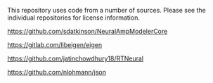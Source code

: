 This repository uses code from a number of sources. Please see the individual repositories for license information.

https://github.com/sdatkinson/NeuralAmpModelerCore

https://gitlab.com/libeigen/eigen

https://github.com/jatinchowdhury18/RTNeural

https://github.com/nlohmann/json
